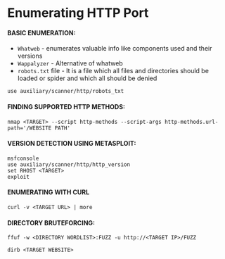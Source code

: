 # Enumerating HTTP Port
#### BASIC ENUMERATION:
- `Whatweb` - enumerates valuable info like components used and their versions
- `Wappalyzer` - Alternative of whatweb
- `robots.txt` file - It is a file which all files and directories should be loaded or spider and which all should be denied

```
use auxiliary/scanner/http/robots_txt
```
#### FINDING SUPPORTED HTTP METHODS:

```
nmap <TARGET> --script http-methods --script-args http-methods.url-path='/WEBSITE PATH' 
```

#### VERSION DETECTION USING METASPLOIT:

```
msfconsole
use auxiliary/scanner/http/http_version
set RHOST <TARGET>
exploit
```

#### ENUMERATING WITH CURL

```
curl -v <TARGET URL> | more
```

#### DIRECTORY BRUTEFORCING:

```
ffuf -w <DIRECTORY WORDLIST>:FUZZ -u http://<TARGET IP>/FUZZ
```

```
dirb <TARGET WEBSITE>
```

